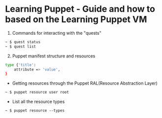# Learning Puppet - Guide and how to based on the Learning Puppet VM

1. Commands for interacting with the "quests"

```bash
~ $ quest status
~ $ quest list
```
2. Puppet manifest structure and resources

```bash
type {'title':
    attribute => 'value',
}
```

- Getting resources through the Puppet RAL(Resource Abstraction Layer)

```bash
~ $ puppet resource user root
```

- List all the resource types
```
~ $ puppet resource --types
```